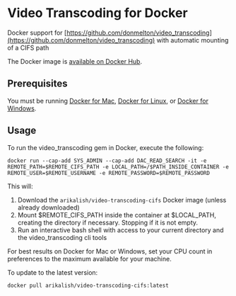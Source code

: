 # Video Transcoding for Docker

Docker support for [https://github.com/donmelton/video_transcoding](https://github.com/donmelton/video_transcoding) with automatic mounting of a CIFS path

The Docker image is [available on Docker Hub](https://hub.docker.com/r/arikalish/video-transcoding-cifs/).

## Prerequisites

You must be running [Docker for Mac](https://docs.docker.com/engine/installation/mac/), [Docker for Linux](https://docs.docker.com/engine/installation/linux/), or [Docker for Windows](https://docs.docker.com/engine/installation/windows/).

## Usage

To run the video_transcoding gem in Docker, execute the following:

```
docker run --cap-add SYS_ADMIN --cap-add DAC_READ_SEARCH -it -e REMOTE_PATH=$REMOTE_CIFS_PATH -e LOCAL_PATH=/$PATH_INSIDE_CONTAINER -e REMOTE_USER=$REMOTE_USERNAME -e REMOTE_PASSWORD=$REMOTE_PASSWORD 
```

This will:

1. Download the `arikalish/video-transcoding-cifs` Docker image (unless already downloaded)
2. Mount $REMOTE_CIFS_PATH inside the container at $LOCAL_PATH, creating the directory if necessary. Stopping if it is not empty.
3. Run an interactive bash shell with access to your current directory and the video_transcoding cli tools

For best results on Docker for Mac or Windows, set your CPU count in preferences to the maximum available for your machine.

To update to the latest version:

```
docker pull arikalish/video-transcoding-cifs:latest
```
